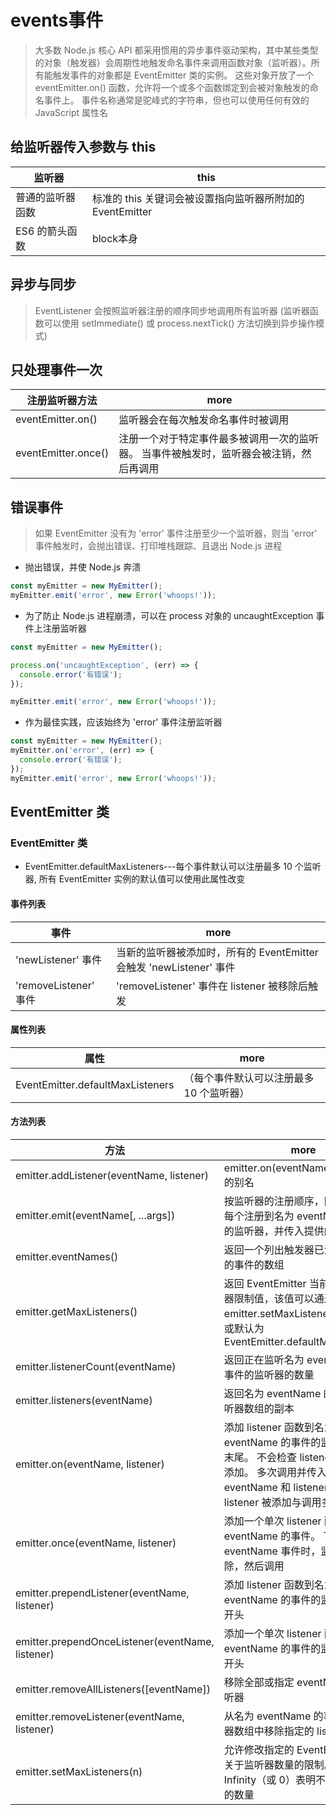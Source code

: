 # events事件

> 大多数 Node.js 核心 API 都采用惯用的异步事件驱动架构，其中某些类型的对象（触发器）会周期性地触发命名事件来调用函数对象（监听器）。所有能触发事件的对象都是 EventEmitter 类的实例。 这些对象开放了一个 eventEmitter.on() 函数，允许将一个或多个函数绑定到会被对象触发的命名事件上。 事件名称通常是驼峰式的字符串，但也可以使用任何有效的 JavaScript 属性名

## 给监听器传入参数与 this

监听器       | this
--------- | --------------------------------------
普通的监听器函数  | 标准的 this 关键词会被设置指向监听器所附加的 EventEmitter
ES6 的箭头函数 | block本身

## 异步与同步

> EventListener 会按照监听器注册的顺序同步地调用所有监听器 (监听器函数可以使用 setImmediate() 或 process.nextTick() 方法切换到异步操作模式)

## 只处理事件一次

注册监听器方法             | more
------------------- | --------------------------------------------
eventEmitter.on()   | 监听器会在每次触发命名事件时被调用
eventEmitter.once() | 注册一个对于特定事件最多被调用一次的监听器。 当事件被触发时，监听器会被注销，然后再调用

## 错误事件

> 如果 EventEmitter 没有为 'error' 事件注册至少一个监听器，则当 'error' 事件触发时，会抛出错误、打印堆栈跟踪、且退出 Node.js 进程

- 抛出错误，并使 Node.js 奔溃

```javascript
const myEmitter = new MyEmitter();
myEmitter.emit('error', new Error('whoops!'));
```

- 为了防止 Node.js 进程崩溃，可以在 process 对象的 uncaughtException 事件上注册监听器

```javascript
const myEmitter = new MyEmitter();

process.on('uncaughtException', (err) => {
  console.error('有错误');
});

myEmitter.emit('error', new Error('whoops!'));
```

- 作为最佳实践，应该始终为 'error' 事件注册监听器

```javascript
const myEmitter = new MyEmitter();
myEmitter.on('error', (err) => {
  console.error('有错误');
});
myEmitter.emit('error', new Error('whoops!'));
```

## EventEmitter 类

### EventEmitter 类

- EventEmitter.defaultMaxListeners---每个事件默认可以注册最多 10 个监听器, 所有 EventEmitter 实例的默认值可以使用此属性改变

#### 事件列表

事件                  | more
------------------- | ------------------------------------------------
'newListener' 事件    | 当新的监听器被添加时，所有的 EventEmitter 会触发 'newListener' 事件
'removeListener' 事件 | 'removeListener' 事件在 listener 被移除后触发

#### 属性列表

属性                               | more
-------------------------------- | ----------------------
EventEmitter.defaultMaxListeners | （每个事件默认可以注册最多 10 个监听器）

#### 方法列表

方法                                               | more
------------------------------------------------ | ---------------------------------------------------------------------------------------------------------------------
emitter.addListener(eventName, listener)         | emitter.on(eventName, listener) 的别名
emitter.emit(eventName[, ...args])               | 按监听器的注册顺序，同步地调用每个注册到名为 eventName 事件的监听器，并传入提供的参数
emitter.eventNames()                             | 返回一个列出触发器已注册监听器的事件的数组
emitter.getMaxListeners()                        | 返回 EventEmitter 当前的最大监听器限制值，该值可以通过 emitter.setMaxListeners(n) 设置或默认为 EventEmitter.defaultMaxListeners
emitter.listenerCount(eventName)                 | 返回正在监听名为 eventName 的事件的监听器的数量
emitter.listeners(eventName)                     | 返回名为 eventName 的事件的监听器数组的副本
emitter.on(eventName, listener)                  | 添加 listener 函数到名为 eventName 的事件的监听器数组的末尾。 不会检查 listener 是否已被添加。 多次调用并传入相同的 eventName 和 listener 会导致 listener 被添加与调用多次
emitter.once(eventName, listener)                | 添加一个单次 listener 函数到名为 eventName 的事件。 下次触发 eventName 事件时，监听器会被移除，然后调用
emitter.prependListener(eventName, listener)     | 添加 listener 函数到名为 eventName 的事件的监听器数组的开头
emitter.prependOnceListener(eventName, listener) | 添加一个单次 listener 函数到名为 eventName 的事件的监听器数组的开头
emitter.removeAllListeners([eventName])          | 移除全部或指定 eventName 的监听器
emitter.removeListener(eventName, listener)      | 从名为 eventName 的事件的监听器数组中移除指定的 listener
emitter.setMaxListeners(n)                       | 允许修改指定的 EventEmitter 实例关于监听器数量的限制。 值设为 Infinity（或 0）表明不限制监听器的数量
